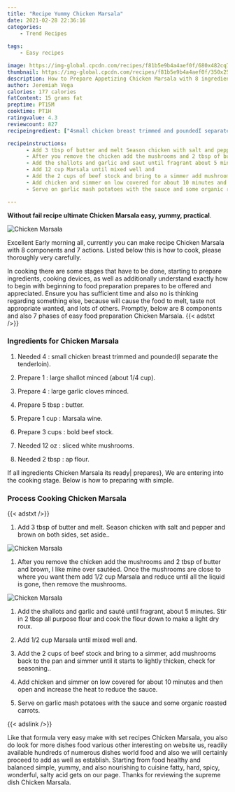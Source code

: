 ```yaml
---
title: "Recipe Yummy Chicken Marsala"
date: 2021-02-28 22:36:16
categories:
    - Trend Recipes
    
tags:
    - Easy recipes

image: https://img-global.cpcdn.com/recipes/f81b5e9b4a4aef0f/680x482cq70/chicken-marsala-recipe-main-photo.jpg
thumbnail: https://img-global.cpcdn.com/recipes/f81b5e9b4a4aef0f/350x250cq70/chicken-marsala-recipe-main-photo.jpg
description: How to Prepare Appetizing Chicken Marsala with 8 ingredients and 7 stages of easy cooking.
author: Jeremiah Vega
calories: 177 calories
fatContent: 15 grams fat
preptime: PT15M
cooktime: PT1H
ratingvalue: 4.3
reviewcount: 827
recipeingredient: ["4small chicken breast trimmed and poundedI separate the tenderloin", "1large shallot minced about 14 cup", "4large garlic cloves minced", "5 tbspbutter", "1 cupMarsala wine", "3 cupsbold beef stock", "12 ozsliced white mushrooms", "2 tbspap flour"]

recipeinstructions: 
      - Add 3 tbsp of butter and melt Season chicken with salt and pepper and brown on both sides set aside 
      - After you remove the chicken add the mushrooms and 2 tbsp of butter and brown I like mine over sauted Once the mushrooms are close to where you want them add 12 cup Marsala and reduce until all the liquid is gone then remove the mushrooms 
      - Add the shallots and garlic and saut until fragrant about 5 minutes Stir in 2 tbsp all purpose flour and cook the flour down to make a light dry roux 
      - Add 12 cup Marsala until mixed well and 
      - Add the 2 cups of beef stock and bring to a simmer add mushrooms back to the pan and simmer until it starts to lightly thicken check for seasoning 
      - Add chicken and simmer on low covered for about 10 minutes and then open and increase the heat to reduce the sauce 
      - Serve on garlic mash potatoes with the sauce and some organic roasted carrots

---
```




**Without fail recipe ultimate Chicken Marsala easy, yummy, practical**. 


![Chicken Marsala](https://img-global.cpcdn.com/recipes/f81b5e9b4a4aef0f/680x482cq70/chicken-marsala-recipe-main-photo.jpg "Chicken Marsala")




Excellent Early morning all, currently you can make recipe Chicken Marsala with 8 components and 7 actions. Listed below this is how to cook, please thoroughly very carefully.

In cooking there are some stages that have to be done, starting to prepare ingredients, cooking devices, as well as additionally understand exactly how to begin with beginning to food preparation prepares to be offered and appreciated. Ensure you has sufficient time and also no is thinking regarding something else, because will cause the food to melt, taste not appropriate wanted, and lots of others. Promptly, below are 8 components and also 7 phases of easy food preparation Chicken Marsala.
{{< adstxt />}}

### Ingredients for Chicken Marsala


1. Needed 4 : small chicken breast trimmed and pounded(I separate the tenderloin).

1. Prepare 1 : large shallot minced (about 1/4 cup).

1. Prepare 4 : large garlic cloves minced.

1. Prepare 5 tbsp : butter.

1. Prepare 1 cup : Marsala wine.

1. Prepare 3 cups : bold beef stock.

1. Needed 12 oz : sliced white mushrooms.

1. Needed 2 tbsp : ap flour.



If all ingredients Chicken Marsala its ready| prepares}, We are entering into the cooking stage. Below is how to preparing with simple.

### Process Cooking Chicken Marsala

{{< adstxt />}}


1. Add 3 tbsp of butter and melt. Season chicken with salt and pepper and brown on both sides, set aside..



![Chicken Marsala](https://img-global.cpcdn.com/steps/0dbe78a1c9b79dcc/160x128cq70/chicken-marsala-recipe-step-1-photo.jpg" "Chicken Marsala")



1. After you remove the chicken add the mushrooms and 2 tbsp of butter and brown, I like mine over sautéed. Once the mushrooms are close to where you want them add 1/2 cup Marsala and reduce until all the liquid is gone, then remove the mushrooms.



![Chicken Marsala](https://img-global.cpcdn.com/steps/8dcc2109361dc3f6/160x128cq70/chicken-marsala-recipe-step-2-photo.jpg" "Chicken Marsala")



1. Add the shallots and garlic and sauté until fragrant, about 5 minutes. Stir in 2 tbsp all purpose flour and cook the flour down to make a light dry roux.



1. Add 1/2 cup Marsala until mixed well and.



1. Add the 2 cups of beef stock and bring to a simmer, add mushrooms back to the pan and simmer until it starts to lightly thicken, check for seasoning..



1. Add chicken and simmer on low covered for about 10 minutes and then open and increase the heat to reduce the sauce.



1. Serve on garlic mash potatoes with the sauce and some organic roasted carrots.





{{< adslink />}}

Like that formula very easy make with set recipes Chicken Marsala, you also do look for more dishes food various other interesting on website us, readily available hundreds of numerous dishes world food and also we will certainly proceed to add as well as establish. Starting from food healthy and balanced simple, yummy, and also nourishing to cuisine fatty, hard, spicy, wonderful, salty acid gets on our page. Thanks for reviewing the supreme dish Chicken Marsala.
